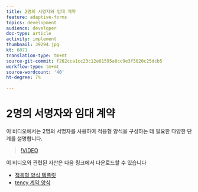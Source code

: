 ```yaml
---
title: 2명의 서명자와 임대 계약
feature: adaptive-forms
topics: development
audience: developer
doc-type: article
activity: implement
thumbnail: 39294.jpg
kt: 6071
translation-type: tm+mt
source-git-commit: f262cca1cc23c12e61595a0cc9e3f5020c25dcb5
workflow-type: tm+mt
source-wordcount: '40'
ht-degree: 7%

---
```


# 2명의 서명자와 임대 계약


이 비디오에서는 2명의 서명자를 사용하여 적응형 양식을 구성하는 데 필요한 다양한 단계를 설명합니다.

>[!VIDEO](https://video.tv.adobe.com/v/39294/?quality=9&learn=on)

이 비디오와 관련된 자산은 다음 링크에서 다운로드할 수 있습니다

* [적응형 양식 템플릿](assets/tenancy-agreement-template.zip)
* [tency 계약 양식](assets/rental-agreement-form.zip)
